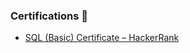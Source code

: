### Certifications 🏅
- [SQL (Basic) Certificate – HackerRank](https://www.hackerrank.com/certificates/7e8d68d05ec2)
